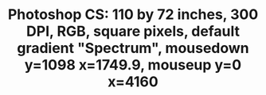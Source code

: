 ---
ee_id: '219'
site: '1'
type: '2'
url: 2008-001-photoshop-cs
title: 'Photoshop CS: 110 by 72 inches, 300 DPI, RGB, square pixels, default gradient
  "Spectrum", mousedown y=1098 x=1749.9, mouseup y=0 x=4160'
year: '2008'
display_year: '2008'
medium: Chromogenic print
dims: 110 x 72 inches
pitch: ''
ps: ''
live_url: ''
related: ''
youtube: ''
related_code: ''
imgs: photoshop-cs-2008-001-full-1-database-qm.jpg
subheading: ''
download: ''
add_credit: ''
commission: ''
layout: things-i-made
---